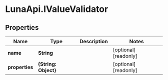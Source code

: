 # LunaApi.IValueValidator

## Properties

Name | Type | Description | Notes
------------ | ------------- | ------------- | -------------
**name** | **String** |  | [optional] [readonly] 
**properties** | **{String: Object}** |  | [optional] [readonly] 



